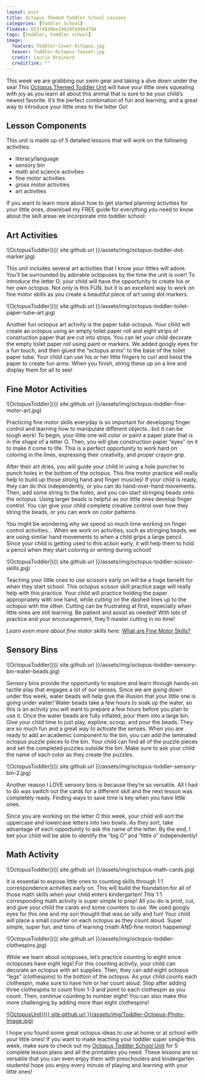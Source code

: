 ```yaml
---
layout: post
title: Octopus Themed Toddler School Lessons
categories: [Toddler School]
flodesk: 65374920be19019fdd96d794
tags: [toddler, toddler school]
image:
  feature: Toddler-Cover-Octopus.jpg
  teaser: Toddler-Octopus-Teaser.jpg
  credit: Laurin Brainard
  creditlink: ""
---
```

This week we are grabbing our swim gear and taking a dive down under the sea! This [Octopus Themed Toddler Unit](https://www.teacherspayteachers.com/Product/Toddler-Activities-Lesson-Plans-Octopus-Preschool-Curriculum-Letter-O-4682918?st=5755ae47d6e6385296c92b5e58df441e&utm_source=PB%20Blog&utm_campaign=Octopus%20Text%20Click) will have your little ones squealing with joy as you learn all about this animal that is sure to be your child’s newest favorite. It’s the perfect combination of fun and learning, and a great way to introduce your little ones to the letter Oo! 

## Lesson Components 

This unit is made up of 5 detailed lessons that will work on the following activities:
- literacy/language 
- sensory bin 
- math and science activities
- fine motor activities
- gross motor activities
- art activities 

If you want to learn more about how to get started planning activities for your little ones, download my FREE guide for everything you need to know about the skill areas we incorporate into toddler school:

<div id="fd-form-65374920be19019fdd96d794"></div>
<script>
  window.fd('form', {
    formId: '65374920be19019fdd96d794',
    containerEl: '#fd-form-65374920be19019fdd96d794'
  });
</script>

## Art Activities 

![OctopusToddler]({{ site.github.url }}/assets/img/octopus-toddler-dot-marker.jpg)

This unit includes several art activities that I know your littles will adore. You’ll be surrounded by adorable octopuses by the time the unit is over! To introduce the letter O, your child will have the opportunity to create his or her own octopus. Not only is this FUN, but it is an excellent way to work on fine motor skills as you create a beautiful piece of art using dot markers. 

![OctopusToddler]({{ site.github.url }}/assets/img/octopus-toddler-toilet-paper-tube-art.jpg)

Another fun octopus art activity is the paper tube octopus. Your child will create an octopus using an empty toilet paper roll and eight strips of construction paper that are cut into strips. You can let your child decorate the empty toilet paper roll using paint or markers. We added googly eyes for a fun touch, and then glued the “octopus arms” to the base of the toilet paper tube. Your child can use his or her little fingers to curl and bend the paper to create fun arms. When you finish, string these up on a line and display them for all to see!

## Fine Motor Activities 

![OctopusToddler]({{ site.github.url }}/assets/img/octopus-toddler-fine-motor-art.jpg)

Practicing fine motor skills everyday is so important for developing finger control and learning how to manipulate different objects...but it can be tough work! To begin, your little one will color or paint a paper plate that is in the shape of a letter O. Then, you will glue construction paper “eyes” on it to make it come to life. This is a perfect opportunity to work hard on coloring in the lines, expressing their creativity, and proper crayon grip. 

After their art dries, you will guide your child in using a hole puncher to punch holes in the bottom of the octopus. This fine motor practice will really help to build up those strong hand and finger muscles! If your child is ready, they can do this independently, or you can do hand-over-hand movements. Then, add some string to the holes, and you can start stringing beads onto the octopus. Using larger beads is helpful as our little ones develop finger control. You can give your child complete creative control over how they string the beads, or you can work on color patterns. 

You might be wondering why we spend so much time working on finger control activities… When we work on activities, such as stringing beads, we are using similar hand movements to when a child grips a large pencil. Since your child is getting used to this action early, it will help them to hold a pencil when they start coloring or writing during school!

![OctopusToddler]({{ site.github.url }}/assets/img/octopus-toddler-scissor-skills.jpg)

Teaching your little ones to use scissors early on will be a huge benefit for when they start school. This octopus scissor skill practice page will really help with this practice. Your child will practice holding the paper appropriately with one hand, while cutting on the dashed lines up to the octopus with the other. Cutting can be frustrating at first, especially when little ones are still learning. Be patient and assist as needed! With lots of practice and your encouragement, they’ll master cutting in no time! 

_Learn even more about fine motor skills here:_ [What are Fine Motor Skills?](https://theprimarybrain.com/fine%20motor%20skills/2024/01/25/What-Are-Fine-Motor-Skills/)

## Sensory Bins 

![OctopusToddler]({{ site.github.url }}/assets/img/octopus-toddler-sensory-bin-water-beads.jpg)

Sensory bins provide the opportunity to explore and learn through hands-on tactile play that engages a lot of our senses. Since we are going down under this week, water beads will help give the illusion that your little one is going under water! Water beads take a few hours to soak up the water, so this is an activity you will want to prepare a few hours before you plan to use it. Once the water beads are fully inflated, pour them into a large bin. Give your child time to just play, explore, scoop, and pour the beads. They are so much fun and a great way to activate the senses. 
When you are ready to add an academic component to the bin, you can add the laminated octopus puzzle pieces to the bin. Your child can find all of the puzzle pieces and set the completed puzzles outside the bin. Make sure to ask your child the name of each color as they create the puzzles. 

![OctopusToddler]({{ site.github.url }}/assets/img/octopus-toddler-sensory-bin-2.jpg)

Another reason I LOVE sensory bins is because they’re so versatile. All I had to do was switch out the cards for a different skill and the next lesson was completely ready. Finding ways to save time is key when you have little ones. 

Since you are working on the letter O this week, your child will sort the uppercase and lowercase letters into two bowls. As they sort, take advantage of each opportunity to ask the name of the letter. By the end, I bet your child will be able to identify the “big O” and “little o” independently!

## Math Activity 

![OctopusToddler]({{ site.github.url }}/assets/img/octopus-math-cards.jpg)

It is essential to expose little ones to counting skills through 1:1 correspondence activities early on. This will build the foundation for all of those math skills when your child enters kindergarten!  This 1:1 corresponding math activity is super simple to prep! All you do is print, cut, and give your child the cards and some counters to use. We used googly eyes for this one and my son thought that was so silly and fun! Your child will place a small counter on each octopus as they count aloud. Super simple, super fun, and tons of learning (math AND fine motor) happening! 

![OctopusToddler]({{ site.github.url }}/assets/img/octopus-toddler-clothespins.jpg)

While we learn about octopuses, let’s practice counting to eight since octopuses have eight legs! For this counting activity, your child can decorate an octopus with art supplies. Then, they can add eight octopus “legs” (clothespins) to the bottom of the octopus. As your child counts each clothespin, make sure to have him or her count aloud. Stop after adding three clothespins to count from 1-3 and point to each clothespin as you count. Then, continue counting to number eight! You can also make this more challenging by adding more than eight clothespins! 

[![OctopusUnit]({{ site.github.url }}/assets/img/Toddler-Octopus-Photo-Image.jpg)](https://www.teacherspayteachers.com/Product/Toddler-Activities-Lesson-Plans-Octopus-Preschool-Curriculum-Letter-O-4682918?st=5755ae47d6e6385296c92b5e58df441e&utm_source=PB%20Blog&utm_campaign=Photo%20Click)

I hope you found some great octopus ideas to use at home or at school with your little ones! If you want to make teaching your toddler super simple this week, make sure to check out my [Octopus Toddler School Unit](https://www.teacherspayteachers.com/Product/Toddler-Activities-Lesson-Plans-Octopus-Preschool-Curriculum-Letter-O-4682918?st=5755ae47d6e6385296c92b5e58df441e&utm_source=PB%20Blog&utm_campaign=Octopus%20Text%20Click) for 5 complete lesson plans and all the printables you need. These lessons are so versatile that you can even enjoy them with preschoolers and kindergarten studentsI hope you enjoy every minute of playing and learning with your little ones!
